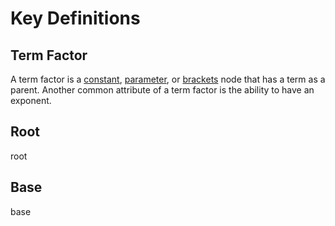 # Key Definitions

## Term Factor
A term factor is a [constant](#constant), [parameter](#parameter), or [brackets](#brackets) node that has a term as a parent. Another common attribute of a term factor is the ability to have an exponent.  

## Root 
root

## Base
base